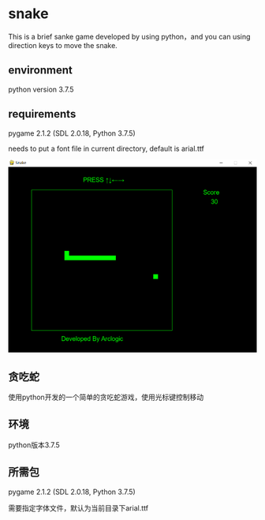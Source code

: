 
# snake

This is a brief sanke game developed by using python，and you can using direction keys to move the snake.

## environment

python version 3.7.5

## requirements

pygame 2.1.2 (SDL 2.0.18, Python 3.7.5)

needs to put a font file in current directory, default is arial.ttf

![snake](snake.png)

## 贪吃蛇

使用python开发的一个简单的贪吃蛇游戏，使用光标键控制移动

## 环境

python版本3.7.5

## 所需包

pygame 2.1.2 (SDL 2.0.18, Python 3.7.5)

需要指定字体文件，默认为当前目录下arial.ttf
